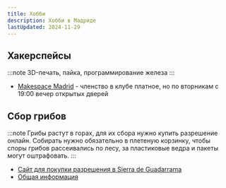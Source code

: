 ```yaml
---
title: Хобби
description: Хобби в Мадриде
lastUpdated: 2024-11-29
---
```


## Хакерспейсы

:::note
3D-печать, пайка, программирование железа
:::

- [Makespace Madrid](https://makespacemadrid.org/) - членство в клубе платное, но по вторникам с 19:00 вечер открытых дверей

## Сбор грибов

:::note
Грибы растут в горах, для их сбора нужно купить разрешение онлайн. Собирать нужно обязательно в плетеную корзинку, чтобы споры грибов рассеивались по лесу, за пластиковые ведра и пакеты могут оштрафовать.
:::

- [Сайт для покупки разрешения в Sierra de Guadarrama](https://www.reservasparquesnacionales.es/real/ParquesNac/usu/html/detalle-actividad-oapn.aspx?cen=27&act=26)
- [Общая информация](https://www.comunidad.madrid/servicios/salud/setas-silvestres)